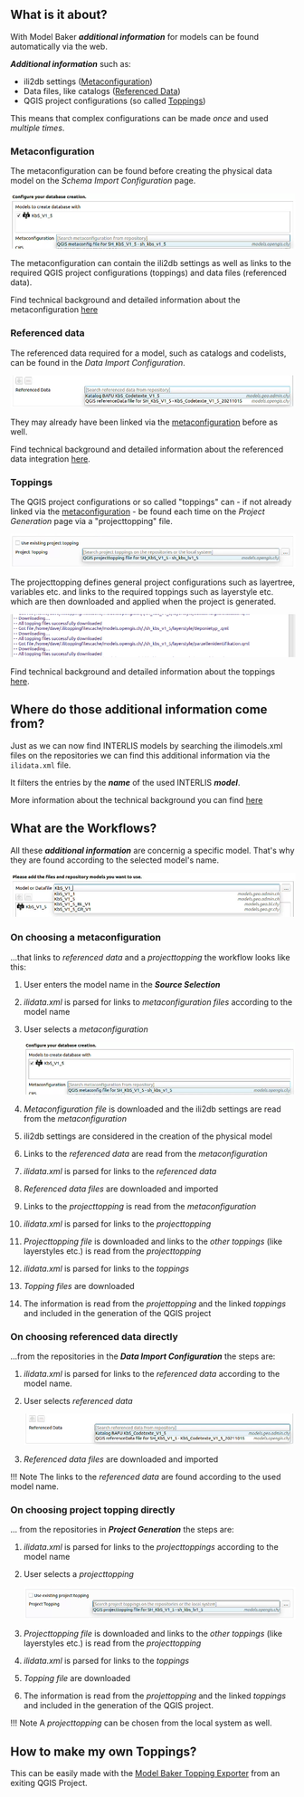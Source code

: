 ## What is it about?

With Model Baker ***additional information*** for models can be found automatically via the web.

***Additional information*** such as:

- ili2db settings ([Metaconfiguration](#metaconfiguration))
- Data files, like catalogs ([Referenced Data](#referenced-data))
- QGIS project configurations (so called [Toppings](#toppings))

This means that complex configurations can be made *once* and used *multiple times*.

### Metaconfiguration

The metaconfiguration can be found before creating the physical data model on the *Schema Import Configuration* page.

![metaconfig](../../assets/usabilityhub-abstract-metaconfig.png)

The metaconfiguration can contain the ili2db settings as well as links to the required QGIS project configurations (toppings) and data files (referenced data).

Find technical background and detailed information about the metaconfiguration [here](../modelbaker_integration/#metaconfiguration)

### Referenced data

The referenced data required for a model, such as catalogs and codelists, can be found in the *Data Import Configuration*.

![referenced data](../../assets/usabilityhub-abstract-referenceddata.png)

They may already have been linked via the [metaconfiguration](#metaconfiguration) before as well.

Find technical background and detailed information about the referenced data integration [here](../modelbaker_integration/#referenced-data).

### Toppings

The QGIS project configurations or so called "toppings" can - if not already linked via the [metaconfiguration](#metaconfiguration) - be found each time on the *Project Generation* page via a "projecttopping" file.

![projecttopping](../../assets/usabilityhub-abstract-projecttopping.png)

The projecttopping defines general project configurations such as layertree, variables etc. and links to the required toppings such as layerstyle etc. which are then downloaded and applied when the project is generated.

![topping download](../../assets/usabilityhub-abstract-toppingdownload.png)

Find technical background and detailed information about the toppings [here](../modelbaker_integration/#toppings).

## Where do those additional information come from?

Just as we can now find INTERLIS models by searching the ilimodels.xml files on the repositories we can find this additional information via the `ilidata.xml` file.

It filters the entries by the ***name*** of the used INTERLIS ***model***.

More information about the technical background you can find [here](../../background_info/usabilityhub/technical_concept.md)

## What are the Workflows?

All these ***additional information*** are concernig a specific model. That's why they are found according to the selected model's name.

![model selection](../../assets/usabilityhub-abstract-modelselection.png)

### On choosing a metaconfiguration

...that links to *referenced data* and a *projecttopping* the workflow looks like this:

1. User enters the model name in the ***Source Selection***
2. *ilidata.xml* is parsed for links to *metaconfiguration files* according to the model name
3. User selects a *metaconfiguration*

    ![metaconfig](../../assets/usabilityhub-abstract-metaconfig.png)

4. *Metaconfiguration file* is downloaded and the ili2db settings are read from the *metaconfiguration*
5. ili2db settings are considered in the creation of the physical model
6. Links to the *referenced data* are read from the *metaconfiguration*
7. *ilidata.xml* is parsed for links to the *referenced data*
8. *Referenced data files* are downloaded and imported
9. Links to the *projecttopping* is read from the *metaconfiguration*
10. *ilidata.xml* is parsed for links to the *projecttopping*
11. *Projecttopping file* is downloaded and links to the *other toppings* (like layerstyles etc.) is read from the *projecttopping*
12. *ilidata.xml* is parsed for links to the *toppings*
13. *Topping files* are downloaded
14. The information is read from the *projettopping* and the linked *toppings* and included in the generation of the QGIS project

### On choosing referenced data directly

...from the repositories in the ***Data Import Configuration*** the steps are:

1. *ilidata.xml* is parsed for links to the *referenced data* according to the model name.
2. User selects *referenced data*

    ![referenced data](../../assets/usabilityhub-abstract-referenceddata.png)

3. *Referenced data files* are downloaded and imported

!!! Note
    The links to the *referenced data* are found according to the used model name.

### On choosing project topping directly

... from the repositories in ***Project Generation*** the steps are:

1. *ilidata.xml* is parsed for links to the *projecttoppings* according to the model name
2. User selects a *projecttopping*

    ![projecttopping](../../assets/usabilityhub-abstract-projecttopping.png)

3. *Projecttopping file* is downloaded and links to the *other toppings* (like layerstyles etc.) is read from the *projecttopping*
4. *ilidata.xml* is parsed for links to the  *toppings*
5. *Topping file* are downloaded
6. The information is read from the *projettopping* and the linked *toppings* and included in the generation of the QGIS project.

!!! Note
    A *projecttopping* can be chosen from the local system as well.

## How to make my own Toppings?

This can be easily made with the [Model Baker Topping Exporter](../../user_guide/topping_exporter.md) from an exiting QGIS Project.
